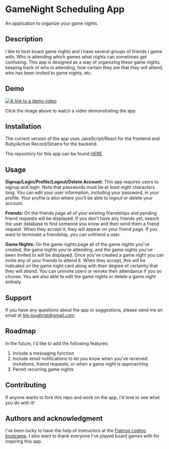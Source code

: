 # GameNight Scheduling App
An application to organize your game nights. 

## Description
I like to host board game nights and I have several groups of friends I game with. Who is attending which games what nights can sometimes get confusing. This app is designed as a way of organizing these game nights, keeping track of who is attending, how certain they are that they will attend, who has been invited to game nights, etc.

## Demo
[![A link to a demo video](https://timloughrist.files.wordpress.com/2023/01/ksnip_20230124-095256.png)](...)

Click the image above to watch a video demonstrating the app.

## Installation
The current version of the app uses JavaScript/React for the frontend and Ruby/Active Record/Sinatra for the backend.

The repository for this app can be found [HERE](https://github.com/tloughrist/phase-4-project).

## Usage

**Signup/Login/Profile/Logout/Delete Account:** This app requires users to signup and login. Note that passwords must be at least eight characters long. You can edit your user information, including your password, in your profile. Your profile is also where you'll be able to logout or delete your account.

**Friends:** On the friends page all of your existing friendships and pending friend requests will be displayed. If you don't have any friends yet, search the user database to find someone you know and then send them a friend request. When they accept it, they will appear on your friend page. If you want to terminate a friendship, you can unfriend a user.

**Game Nights:** On the game nights page all of the game nights you've created, the game nights you're attending, and the game nights you've been invited to will be displayed. Once you've created a game night you can invite any of your friends to attend it. When they accept, this will be indicated on the game night card along with their degree of certainty that they will attend. You can uninvite users or revoke their attendance if you so choose. You are also able to edit the game nights or delete a game night entirely.

## Support
If you have any questions about the app or suggestions, please send me an email at tim.loughrist@gmail.com.

## Roadmap
In the future, I'd like to add the following features:

1. Include a messaging function
2. Include email notifications to let you know when you've received invitations, friend requests, or when a game night is approaching
3. Permit recurring game nights

## Contributing
If anyone wants to fork this repo and work on the app, I'd love to see what you do with it!

## Authors and acknowledgment
I've been lucky to have the help of instructors at the [Flatiron coding bootcamp](https://flatironschool.com/welcome-to-flatiron-school/?utm_source=Google&utm_medium=ppc&utm_campaign=12728169833&utm_content=127574232664&utm_term=flatiron&uqaid=513747011248&CjwKCAjwsMGYBhAEEiwAGUXJafADpgJFbJ4--7MTNBIDgpVzlW_ojAyku7GlAFULzRS0BW5RBpdGFBoCjNEQAvD_BwE&gclid=CjwKCAjwsMGYBhAEEiwAGUXJafADpgJFbJ4--7MTNBIDgpVzlW_ojAyku7GlAFULzRS0BW5RBpdGFBoCjNEQAvD_BwE). I also want to thank everyone I've played board games with for inspiring this app.
